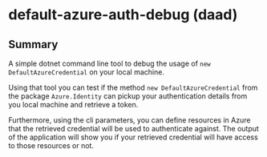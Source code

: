 # default-azure-auth-debug (daad)

## Summary

A simple dotnet command line tool to debug the usage of `new DefaultAzureCredential` on your local machine.

Using that tool you can test if the method `new DefaultAzureCredential` from the package `Azure.Identity` can
pickup your authentication details from you local machine and retrieve a token.

Furthermore, using the cli parameters, you can define resources in Azure that the retrieved credential will be used
to authenticate against. The output of the application will show you if your retrieved credential will have access
to those resources or not.
